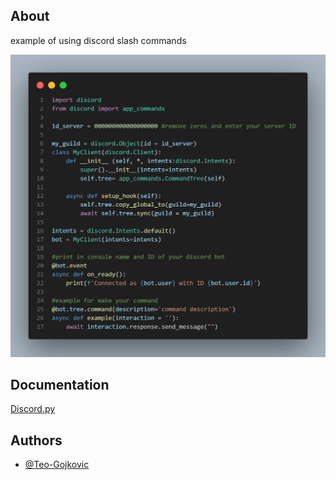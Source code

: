 ## About

example of using discord slash commands


![App Screenshot](https://github.com/Teo-Gojkovic/Discord-slash-command-python/blob/main/images/discord_slash_command.png?raw=true)


## Documentation

[Discord.py](https://discordpy.readthedocs.io/en/stable/)

## Authors

- [@Teo-Gojkovic](https://github.com/Teo-Gojkovic)
